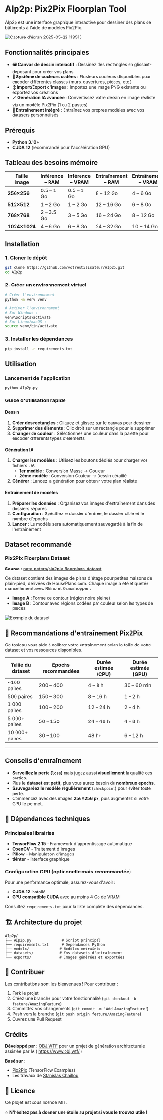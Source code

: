 # AIp2p: Pix2Pix Floorplan Tool

AIp2p est une interface graphique interactive pour dessiner des plans de bâtiments à l'aide de modèles Pix2Pix.

![Capture d’écran 2025-05-23 113515](https://github.com/user-attachments/assets/c7e5a24d-5ee7-4ecc-b08f-26c991d6964f)

##  Fonctionnalités principales

- **🖼️ Canvas de dessin interactif** : Dessinez des rectangles en glissant-déposant pour créer vos plans
- **🎨 Système de couleurs codées** : Plusieurs couleurs disponibles pour encoder différentes classes (murs, ouvertures, pièces, etc.)
- **↕️ Import/Export d'images** : Importez une image PNG existante ou exportez vos créations
- **🪄 Génération IA avancée** : Convertissez votre dessin en image réaliste via un modèle Pix2Pix (1 ou 2 passes)
- **🔧 Entraînement intégré** : Entraînez vos propres modèles avec vos datasets personnalisés

##  Prérequis

- **Python 3.10+**
- **CUDA 12** (recommandé pour l'accélération GPU)
  
##  Tableau des besoins mémoire

|  **Taille image** |  **Inférence – RAM** |  **Inférence – VRAM** |  **Entraînement – RAM** |  **Entraînement – VRAM** |
|----------------------|------------------------|---------------------------|-----------------------------|------------------------------|
| **256×256**          | 0.5 – 1 Go             | 0.5 – 1 Go                | 8 – 12 Go                   | 4 – 6 Go                     |
| **512×512**          | 1 – 2 Go               | 1 – 2 Go                  | 12 – 16 Go                  | 6 – 8 Go                     |
| **768×768**          | 2 – 3.5 Go             | 3 – 5 Go                  | 16 – 24 Go                  | 8 – 12 Go                    |
| **1024×1024**        | 4 – 6 Go               | 6 – 8 Go                  | 24 – 32 Go                  | 10 – 14 Go                   |


##  Installation

### 1. Cloner le dépôt
```bash
git clone https://github.com/votreutilisateur/AIp2p.git
cd AIp2p
```

### 2. Créer un environnement virtuel
```bash
# Créer l'environnement
python -m venv venv

# Activer l'environnement
# Sur Windows :
venv\Scripts\activate
# Sur Linux/macOS :
source venv/bin/activate
```

### 3. Installer les dépendances
```bash
pip install -r requirements.txt
```

##  Utilisation

### Lancement de l'application
```bash
python AIp2p.py
```

### Guide d'utilisation rapide

#### **Dessin**
1. **Créer des rectangles** : Cliquez et glissez sur le canvas pour dessiner
2. **Supprimer des éléments** : Clic droit sur un rectangle pour le supprimer
3. **Changer de couleur** : Sélectionnez une couleur dans la palette pour encoder différents types d'éléments

#### **Génération IA**
1. **Charger les modèles** : Utilisez les boutons dédiés pour charger vos fichiers `.h5`
   - **1er modèle** : Conversion Masse → Couleur
   - **2ème modèle** : Conversion Couleur → Dessin détaillé
2. **Générer** : Lancez la génération pour obtenir votre plan réaliste

#### **Entraînement de modèles**
1. **Préparer les données** : Organisez vos images d'entraînement dans des dossiers séparés
2. **Configuration** : Spécifiez le dossier d'entrée, le dossier cible et le nombre d'epochs
3. **Lancer** : Le modèle sera automatiquement sauvegardé à la fin de l'entraînement

##  Dataset recommandé

### Pix2Pix Floorplans Dataset
**Source** : [nate-peters/pix2pix-floorplans-dataset](https://github.com/nate-peters/pix2pix-floorplans-dataset)

Ce dataset contient des images de plans d'étage pour petites maisons de plain-pied, dérivées de HousePlans.com. Chaque image a été étiquetée manuellement avec Rhino et Grasshopper :

- **Image A** : Forme de contour (région noire pleine)
- **Image B** : Contour avec régions codées par couleur selon les types de pièces

![Exemple du dataset](https://github.com/user-attachments/assets/3563eb47-cd95-471a-bd30-1d79dfcc322c)

## 🧠 Recommandations d'entraînement Pix2Pix

Ce tableau vous aide à calibrer votre entraînement selon la taille de votre dataset et vos ressources disponibles.

|  **Taille du dataset** |  **Epochs recommandées** |  **Durée estimée (CPU)** |  **Durée estimée (GPU)** |
|--------------------------|-----------------------------|-----------------------------|-----------------------------|
| ~100 paires              | 200 – 400                   | 4 – 8 h                     | 30 – 60 min                 |
| 500 paires               | 150 – 300                   | 8 – 16 h                    | 1 – 2 h                     |
| 1 000 paires             | 100 – 200                   | 12 – 24 h                   | 2 – 4 h                     |
| 5 000+ paires            | 50 – 150                    | 24 – 48 h                   | 4 – 8 h                     |
| 10 000+ paires           | 30 – 100                    | 48 h+                       | 6 – 12 h                    |

---

##  Conseils d'entraînement

- **Surveillez la perte (`loss`)** mais jugez aussi **visuellement** la qualité des sorties.
- Plus le **dataset est petit**, plus vous aurez besoin de **nombreux epochs**.
- **Sauvegardez le modèle régulièrement** (`checkpoint`) pour éviter toute perte.
- Commencez avec des images **256×256 px**, puis augmentez si votre GPU le permet.

## 🔧 Dépendances techniques

### Principales librairies
- **TensorFlow 2.15** - Framework d'apprentissage automatique
- **OpenCV** - Traitement d'images
- **Pillow** - Manipulation d'images
- **tkinter** - Interface graphique

### Configuration GPU (optionnelle mais recommandée)
Pour une performance optimale, assurez-vous d'avoir :
- **CUDA 12** installé
- **GPU compatible CUDA** avec au moins 4 Go de VRAM

Consultez `requirements.txt` pour la liste complète des dépendances.

## 🏗️ Architecture du projet

```
AIp2p/
├── AIp2p.py              # Script principal
├── requirements.txt      # Dépendances Python
├── models/              # Modèles entraînés 
├── datasets/            # Vos datasets d'entraînement
└── exports/             # Images générées et exportées
```

## 🤝 Contribuer

Les contributions sont les bienvenues ! Pour contribuer :

1. Fork le projet
2. Créez une branche pour votre fonctionnalité (`git checkout -b feature/AmazingFeature`)
3. Committez vos changements (`git commit -m 'Add AmazingFeature'`)
4. Push vers la branche (`git push origin feature/AmazingFeature`)
5. Ouvrez une Pull Request

##  Crédits

**Développé par** : [OBJ.WTF](https://github.com/votreutilisateur) pour un projet de génération architecturale assistée par IA ( https://www.obj.wtf/ )

**Basé sur** :
- [Pix2Pix](https://github.com/tensorflow/examples/tree/master/tensorflow_examples/models/pix2pix) (TensorFlow Examples)
- Les travaux de [Stanislas Chaillou](https://github.com/StanislasChaillou)

## 📄 Licence

Ce projet est sous licence MIT. 


⭐ **N'hésitez pas à donner une étoile au projet si vous le trouvez utile !**
